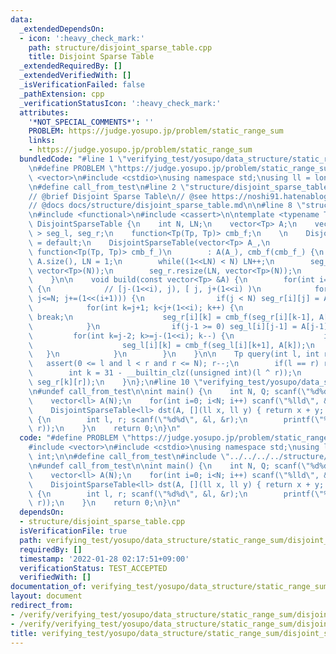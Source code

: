 ```yaml
---
data:
  _extendedDependsOn:
  - icon: ':heavy_check_mark:'
    path: structure/disjoint_sparse_table.cpp
    title: Disjoint Sparse Table
  _extendedRequiredBy: []
  _extendedVerifiedWith: []
  _isVerificationFailed: false
  _pathExtension: cpp
  _verificationStatusIcon: ':heavy_check_mark:'
  attributes:
    '*NOT_SPECIAL_COMMENTS*': ''
    PROBLEM: https://judge.yosupo.jp/problem/static_range_sum
    links:
    - https://judge.yosupo.jp/problem/static_range_sum
  bundledCode: "#line 1 \"verifying_test/yosupo/data_structure/static_range_sum/disjoint_sparse_table.test.cpp\"\
    \n#define PROBLEM \"https://judge.yosupo.jp/problem/static_range_sum\"\n\n#include\
    \ <vector>\n#include <cstdio>\nusing namespace std;\nusing ll = long long int;\n\
    \n#define call_from_test\n#line 2 \"structure/disjoint_sparse_table.cpp\"\n\n\
    // @brief Disjoint Sparse Table\n// @see https://noshi91.hatenablog.com/entry/2018/05/08/183946\n\
    // @docs docs/structure/disjoint_sparse_table.md\n\n#line 8 \"structure/disjoint_sparse_table.cpp\"\
    \n#include <functional>\n#include <cassert>\n\ntemplate <typename Tp>\nstruct\
    \ DisjointSparseTable {\n    int N, LN;\n    vector<Tp> A;\n    vector< vector<Tp>\
    \ > seg_l, seg_r;\n    function<Tp(Tp, Tp)> cmb_f;\n    \n    DisjointSparseTable()\
    \ = default;\n    DisjointSparseTable(vector<Tp> A_,\n                       \
    \ function<Tp(Tp, Tp)> cmb_f_)\n        : A(A_), cmb_f(cmb_f_) {\n        N =\
    \ A.size(), LN = 1;\n        while((1<<LN) < N) LN++;\n        seg_l.resize(LN,\
    \ vector<Tp>(N));\n        seg_r.resize(LN, vector<Tp>(N));\n        build(A);\n\
    \    }\n\n    void build(const vector<Tp> &A) {\n        for(int i=0; i<LN; i++)\
    \ {\n            // [j-(1<<i), j), [ j, j+(1<<i) )\n            for(int j=(1<<i);\
    \ j<=N; j+=(1<<(i+1))) {\n                if(j < N) seg_r[i][j] = A[j];\n    \
    \            for(int k=j+1; k<j+(1<<i); k++) {\n                    if(k >= N)\
    \ break;\n                    seg_r[i][k] = cmb_f(seg_r[i][k-1], A[k]);\n    \
    \            }\n                if(j-1 >= 0) seg_l[i][j-1] = A[j-1];\n       \
    \         for(int k=j-2; k>=j-(1<<i); k--) {\n                    if(k < 0) break;\n\
    \                    seg_l[i][k] = cmb_f(seg_l[i][k+1], A[k]);\n             \
    \   }\n            }\n        }\n    }\n\n    Tp query(int l, int r) {\n     \
    \   assert(0 <= l and l < r and r <= N); r--;\n        if(l == r) return A[l];\n\
    \        int k = 31 - __builtin_clz((unsigned int)(l ^ r));\n        return cmb_f(seg_l[k][l],\
    \ seg_r[k][r]);\n    }\n};\n#line 10 \"verifying_test/yosupo/data_structure/static_range_sum/disjoint_sparse_table.test.cpp\"\
    \n#undef call_from_test\n\nint main() {\n    int N, Q; scanf(\"%d%d\", &N, &Q);\n\
    \    vector<ll> A(N);\n    for(int i=0; i<N; i++) scanf(\"%lld\", &A[i]);\n\n\
    \    DisjointSparseTable<ll> dst(A, [](ll x, ll y) { return x + y; });\n    while(Q--)\
    \ {\n        int l, r; scanf(\"%d%d\", &l, &r);\n        printf(\"%lld\\n\", dst.query(l,\
    \ r));\n    }\n    return 0;\n}\n"
  code: "#define PROBLEM \"https://judge.yosupo.jp/problem/static_range_sum\"\n\n\
    #include <vector>\n#include <cstdio>\nusing namespace std;\nusing ll = long long\
    \ int;\n\n#define call_from_test\n#include \"../../../../structure/disjoint_sparse_table.cpp\"\
    \n#undef call_from_test\n\nint main() {\n    int N, Q; scanf(\"%d%d\", &N, &Q);\n\
    \    vector<ll> A(N);\n    for(int i=0; i<N; i++) scanf(\"%lld\", &A[i]);\n\n\
    \    DisjointSparseTable<ll> dst(A, [](ll x, ll y) { return x + y; });\n    while(Q--)\
    \ {\n        int l, r; scanf(\"%d%d\", &l, &r);\n        printf(\"%lld\\n\", dst.query(l,\
    \ r));\n    }\n    return 0;\n}\n"
  dependsOn:
  - structure/disjoint_sparse_table.cpp
  isVerificationFile: true
  path: verifying_test/yosupo/data_structure/static_range_sum/disjoint_sparse_table.test.cpp
  requiredBy: []
  timestamp: '2022-01-28 02:17:51+09:00'
  verificationStatus: TEST_ACCEPTED
  verifiedWith: []
documentation_of: verifying_test/yosupo/data_structure/static_range_sum/disjoint_sparse_table.test.cpp
layout: document
redirect_from:
- /verify/verifying_test/yosupo/data_structure/static_range_sum/disjoint_sparse_table.test.cpp
- /verify/verifying_test/yosupo/data_structure/static_range_sum/disjoint_sparse_table.test.cpp.html
title: verifying_test/yosupo/data_structure/static_range_sum/disjoint_sparse_table.test.cpp
---
```

